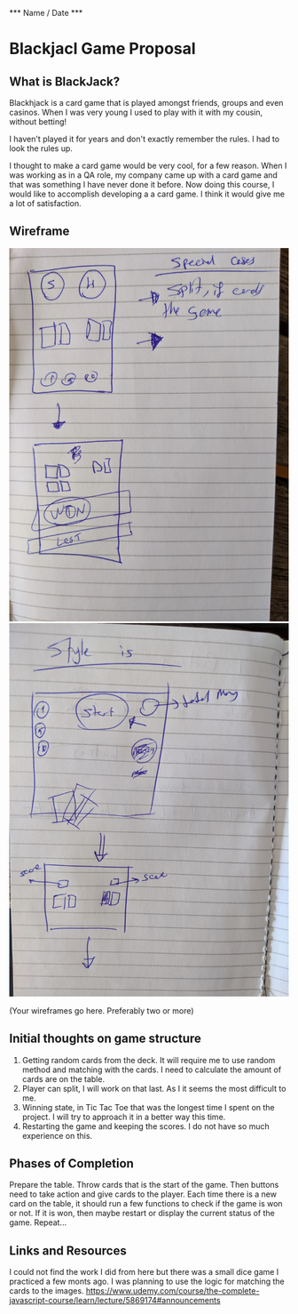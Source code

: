 *** Name / Date ***

# Blackjacl Game Proposal

## What is BlackJack?

Blackhjack is a card game that is played amongst friends, groups and even casinos. When I was very young I used to play with it with my cousin, without  betting!

I haven't played it for years and don't exactly remember the rules. I had to look the rules up.

I thought to make a card game would be very cool, for a few reason. When I was working as in a QA role, my company came up with a card game and that was something I have never done it before. Now doing this course, I would like to accomplish developing a a card game. I think it would give me a lot of satisfaction.

## Wireframe

![wf2](https://github.com/nisozakuto/Blackjack/blob/master/IMG_20200720_092452.jpg)
![wf1](https://github.com/nisozakuto/Blackjack/blob/master/IMG_20200720_092449.jpg)

(Your wireframes go here. Preferably two or more)

## Initial thoughts on game structure

1. Getting random cards from the deck. It will require me to use random method and matching with the cards. I need to calculate the amount of cards are on the table.
2. Player can split, I will work on that last. As I it seems the most difficult to me.
3. Winning state, in Tic Tac Toe that was the longest time I spent on the project. I will try to approach it in a better way this time.
4. Restarting the game and keeping the scores. I do not have so much experience on this. 

## Phases of Completion

Prepare the table. Throw cards that is the start of the game.
Then buttons need to take action and give cards to the player.
Each time there is a new card on the table, it should run a few functions to check if the game is won or not.
If it is won, then maybe restart or display the current status of the game.
Repeat...

## Links and Resources


I could not find the work I did from here but there was a small dice game I practiced a few monts ago. I was planning to use the logic for matching the cards to the images.
https://www.udemy.com/course/the-complete-javascript-course/learn/lecture/5869174#announcements
